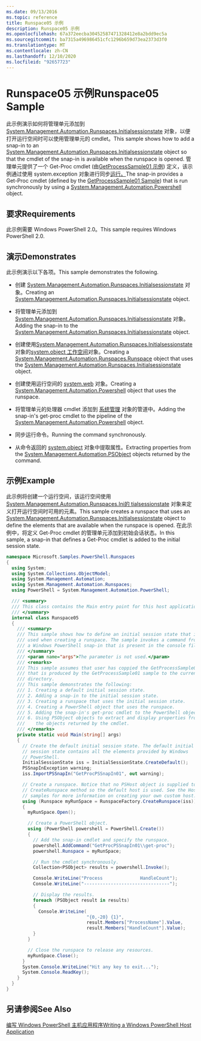 ```yaml
---
ms.date: 09/13/2016
ms.topic: reference
title: Runspace05 示例
description: Runspace05 示例
ms.openlocfilehash: 67a372eecba30452587471328412e8a2bdd9ec5a
ms.sourcegitcommit: ba7315a496986451cfc1296b659d73ea2373d3f0
ms.translationtype: MT
ms.contentlocale: zh-CN
ms.lasthandoff: 12/10/2020
ms.locfileid: "92657723"
---
```

# <a name="runspace05-sample"></a><span data-ttu-id="e5d33-103">Runspace05 示例</span><span class="sxs-lookup"><span data-stu-id="e5d33-103">Runspace05 Sample</span></span>

<span data-ttu-id="e5d33-104">此示例演示如何将管理单元添加到 [System.Management.Automation.Runspaces.Initialsessionstate](/dotnet/api/System.Management.Automation.Runspaces.InitialSessionState) 对象，以便打开运行空间时可以使用管理单元的 cmdlet。</span><span class="sxs-lookup"><span data-stu-id="e5d33-104">This sample shows how to add a snap-in to an [System.Management.Automation.Runspaces.Initialsessionstate](/dotnet/api/System.Management.Automation.Runspaces.InitialSessionState) object so that the cmdlet of the snap-in is available when the runspace is opened.</span></span> <span data-ttu-id="e5d33-105">管理单元提供了一个 Get-Proc cmdlet (由[GetProcessSample01 示例](../cmdlet/getprocesssample01-sample.md)) 定义，该示例通过使用 system.exception 对象进行同步[运行。](/dotnet/api/system.management.automation.powershell)</span><span class="sxs-lookup"><span data-stu-id="e5d33-105">The snap-in provides a Get-Proc cmdlet (defined by the [GetProcessSample01 Sample](../cmdlet/getprocesssample01-sample.md)) that is run synchronously by using a [System.Management.Automation.Powershell](/dotnet/api/system.management.automation.powershell) object.</span></span>

## <a name="requirements"></a><span data-ttu-id="e5d33-106">要求</span><span class="sxs-lookup"><span data-stu-id="e5d33-106">Requirements</span></span>

<span data-ttu-id="e5d33-107">此示例需要 Windows PowerShell 2.0。</span><span class="sxs-lookup"><span data-stu-id="e5d33-107">This sample requires Windows PowerShell 2.0.</span></span>

## <a name="demonstrates"></a><span data-ttu-id="e5d33-108">演示</span><span class="sxs-lookup"><span data-stu-id="e5d33-108">Demonstrates</span></span>

<span data-ttu-id="e5d33-109">此示例演示以下各项。</span><span class="sxs-lookup"><span data-stu-id="e5d33-109">This sample demonstrates the following.</span></span>

- <span data-ttu-id="e5d33-110">创建 [System.Management.Automation.Runspaces.Initialsessionstate](/dotnet/api/System.Management.Automation.Runspaces.InitialSessionState) 对象。</span><span class="sxs-lookup"><span data-stu-id="e5d33-110">Creating an [System.Management.Automation.Runspaces.Initialsessionstate](/dotnet/api/System.Management.Automation.Runspaces.InitialSessionState) object.</span></span>

- <span data-ttu-id="e5d33-111">将管理单元添加到 [System.Management.Automation.Runspaces.Initialsessionstate](/dotnet/api/System.Management.Automation.Runspaces.InitialSessionState) 对象。</span><span class="sxs-lookup"><span data-stu-id="e5d33-111">Adding the snap-in to the [System.Management.Automation.Runspaces.Initialsessionstate](/dotnet/api/System.Management.Automation.Runspaces.InitialSessionState) object.</span></span>

- <span data-ttu-id="e5d33-112">创建使用[System.Management.Automation.Runspaces.Initialsessionstate](/dotnet/api/System.Management.Automation.Runspaces.InitialSessionState)对象的[system.object 工作空间](/dotnet/api/System.Management.Automation.Runspaces.Runspace)对象。</span><span class="sxs-lookup"><span data-stu-id="e5d33-112">Creating a [System.Management.Automation.Runspaces.Runspace](/dotnet/api/System.Management.Automation.Runspaces.Runspace) object that uses the [System.Management.Automation.Runspaces.Initialsessionstate](/dotnet/api/System.Management.Automation.Runspaces.InitialSessionState) object.</span></span>

- <span data-ttu-id="e5d33-113">创建使用运行空间的 [system.web](/dotnet/api/system.management.automation.powershell) 对象。</span><span class="sxs-lookup"><span data-stu-id="e5d33-113">Creating a [System.Management.Automation.Powershell](/dotnet/api/system.management.automation.powershell) object that uses the runspace.</span></span>

- <span data-ttu-id="e5d33-114">将管理单元的处理器 cmdlet 添加到 [系统管理](/dotnet/api/system.management.automation.powershell) 对象的管道中。</span><span class="sxs-lookup"><span data-stu-id="e5d33-114">Adding the snap-in's get-proc cmdlet to the pipeline of the [System.Management.Automation.Powershell](/dotnet/api/system.management.automation.powershell) object.</span></span>

- <span data-ttu-id="e5d33-115">同步运行命令。</span><span class="sxs-lookup"><span data-stu-id="e5d33-115">Running the command synchronously.</span></span>

- <span data-ttu-id="e5d33-116">从命令返回的 [system.object](/dotnet/api/System.Management.Automation.PSObject) 对象中提取属性。</span><span class="sxs-lookup"><span data-stu-id="e5d33-116">Extracting properties from the [System.Management.Automation.PSObject](/dotnet/api/System.Management.Automation.PSObject) objects returned by the command.</span></span>

## <a name="example"></a><span data-ttu-id="e5d33-117">示例</span><span class="sxs-lookup"><span data-stu-id="e5d33-117">Example</span></span>

<span data-ttu-id="e5d33-118">此示例将创建一个运行空间，该运行空间使用 [System.Management.Automation.Runspaces.Ini的 tialsessionstate](/dotnet/api/System.Management.Automation.Runspaces.InitialSessionState) 对象来定义打开运行空间时可用的元素。</span><span class="sxs-lookup"><span data-stu-id="e5d33-118">This sample creates a runspace that uses an [System.Management.Automation.Runspaces.Initialsessionstate](/dotnet/api/System.Management.Automation.Runspaces.InitialSessionState) object to define the elements that are available when the runspace is opened.</span></span> <span data-ttu-id="e5d33-119">在此示例中，将定义 Get-Proc cmdlet 的管理单元添加到初始会话状态。</span><span class="sxs-lookup"><span data-stu-id="e5d33-119">In this sample, a snap-in that defines a Get-Proc cmdlet is added to the initial session state.</span></span>

```csharp
namespace Microsoft.Samples.PowerShell.Runspaces
{
  using System;
  using System.Collections.ObjectModel;
  using System.Management.Automation;
  using System.Management.Automation.Runspaces;
  using PowerShell = System.Management.Automation.PowerShell;

  /// <summary>
  /// This class contains the Main entry point for this host application.
  /// </summary>
  internal class Runspace05
  {
    /// <summary>
    /// This sample shows how to define an initial session state that is
    /// used when creating a runspace. The sample invokes a command from
    /// a Windows PowerShell snap-in that is present in the console file.
    /// </summary>
    /// <param name="args">The parameter is not used.</param>
    /// <remarks>
    /// This sample assumes that user has coppied the GetProcessSample01.dll
    /// that is produced by the GetProcessSample01 sample to the current
    /// directory.
    /// This sample demonstrates the following:
    /// 1. Creating a default initial session state.
    /// 2. Adding a snap-in to the initial session state.
    /// 3. Creating a runspace that uses the initial session state.
    /// 4. Creating a PowerShell object that uses the runspace.
    /// 5. Adding the snap-in's get-proc cmdlet to the PowerShell object.
    /// 6. Using PSObject objects to extract and display properties from
    ///    the objects returned by the cmdlet.
    /// </remarks>
    private static void Main(string[] args)
    {
      // Create the default initial session state. The default initial
      // session state contains all the elements provided by Windows
      // PowerShell.
      InitialSessionState iss = InitialSessionState.CreateDefault();
      PSSnapInException warning;
      iss.ImportPSSnapIn("GetProcPSSnapIn01", out warning);

      // Create a runspace. Notice that no PSHost object is supplied to the
      // CreateRunspace method so the default host is used. See the Host
      // samples for more information on creating your own custom host.
      using (Runspace myRunSpace = RunspaceFactory.CreateRunspace(iss))
      {
        myRunSpace.Open();

        // Create a PowerShell object.
        using (PowerShell powershell = PowerShell.Create())
        {
          // Add the snap-in cmdlet and specify the runspace.
          powershell.AddCommand("GetProcPSSnapIn01\\get-proc");
          powershell.Runspace = myRunSpace;

          // Run the cmdlet synchronously.
          Collection<PSObject> results = powershell.Invoke();

          Console.WriteLine("Process              HandleCount");
          Console.WriteLine("--------------------------------");

          // Display the results.
          foreach (PSObject result in results)
          {
            Console.WriteLine(
                              "{0,-20} {1}",
                              result.Members["ProcessName"].Value,
                              result.Members["HandleCount"].Value);
          }
        }

        // Close the runspace to release any resources.
        myRunSpace.Close();
      }
      System.Console.WriteLine("Hit any key to exit...");
      System.Console.ReadKey();
    }
  }
}
```

## <a name="see-also"></a><span data-ttu-id="e5d33-120">另请参阅</span><span class="sxs-lookup"><span data-stu-id="e5d33-120">See Also</span></span>

[<span data-ttu-id="e5d33-121">编写 Windows PowerShell 主机应用程序</span><span class="sxs-lookup"><span data-stu-id="e5d33-121">Writing a Windows PowerShell Host Application</span></span>](./writing-a-windows-powershell-host-application.md)
